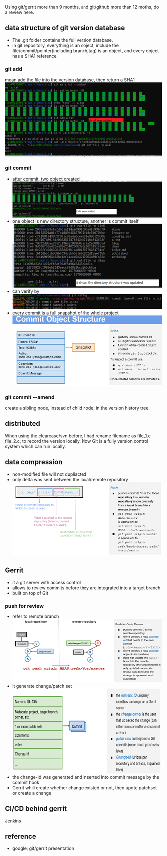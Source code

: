 Using git/gerrit more than 9 months, and git/github more than 12 moths, do a review here.

## data structure of git version database
* The .git folder contains the full version database.
* in git repository, everything is an object, include the file/commit/pointer(including branch,tag) is an object, and every object has a SHA1 reference

### git add <file>
mean add the file into the version database, then return a SHA1
          ![tbd](git_add.png)
### git commit 
* after commit, two object created
          ![tbd](git_commit_1.png)
* one object is new directory structure, another is commit itself
          ![tbd](git_commit_2.png)
* can verify by
          ![tbd](git_commit_3.png)
* every commit is a full snapshot of the whole project
          ![tbd](git_commit_4.png)
### git commit --amend 
create a sibling node, instead of child node, in the version history tree.


## distributed
When using the clearcase/svn before, I had rename filename as file_1.c file_2.c, to record the version locally. Now Git is a fully version control system which can run locally.

## data compression
* non-modified file will not dupliacted
* only delta was sent between the local/remote repository
          ![tbd](git_push.png)
## Gerrit
* it a git server with access control
* allows to review commits before they are integrated into a target branch.
* built on top of Git
### push for review
* refer to remote branch
          ![tbd](gerrit_push_review.png)
* it generate change/patch set
          ![tbd](gerrit_change.png)
* the change-id was generated and inserted into commit message by the commit hook
* Gerrit whill create whether change existed or not, then updte patchset or create a change

## CI/CD behind gerrit
Jenkins

## reference
* google: git/gerrit presentation
